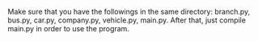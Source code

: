 Make sure that you have the followings in the same directory: 
branch.py,
bus.py,
car.py,
company.py,
vehicle.py,
main.py. 
After that, just compile main.py in order to use the program.
